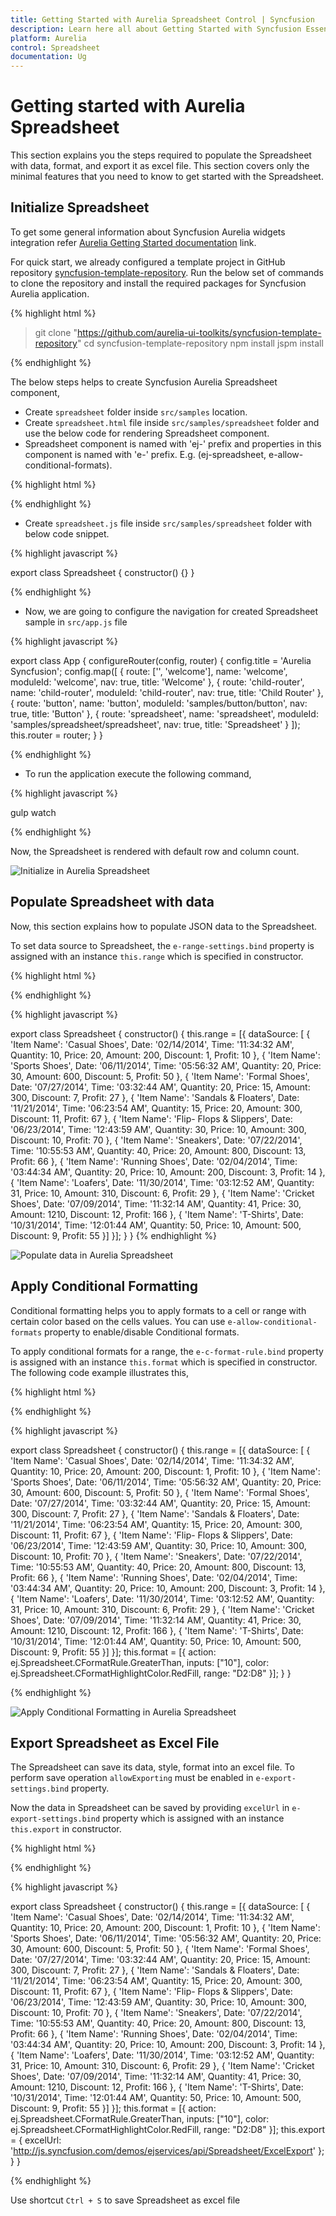 ```yaml
---
title: Getting Started with Aurelia Spreadsheet Control | Syncfusion
description: Learn here all about Getting Started with Syncfusion Essential Aurelia Spreadsheet control, its elements, and more.
platform: Aurelia
control: Spreadsheet
documentation: Ug 
---
```

# Getting started with Aurelia Spreadsheet

This section explains you the steps required to populate the Spreadsheet with data, format, and export it as excel file. This section covers only the minimal features that you need to know to get started with the Spreadsheet.

## Initialize Spreadsheet

To get some general information about Syncfusion Aurelia widgets integration refer [Aurelia Getting Started documentation](https://help.syncfusion.com/aurelia/overview#getting-started) link.

For quick start, we already configured a template project in GitHub repository [syncfusion-template-repository](https://github.com/aurelia-ui-toolkits/syncfusion-template-repository). Run the below set of commands to clone the repository and install the required packages for Syncfusion Aurelia application.

{% highlight html %}

> git clone "https://github.com/aurelia-ui-toolkits/syncfusion-template-repository"
> cd syncfusion-template-repository
> npm install
> jspm install

{% endhighlight %}

The below steps helps to create Syncfusion Aurelia Spreadsheet component,

* Create `spreadsheet` folder inside `src/samples` location.
* Create `spreadsheet.html` file inside  `src/samples/spreadsheet` folder and use the below code for rendering Spreadsheet component. 
* Spreadsheet component is named with 'ej-' prefix and properties in this component is named with 'e-' prefix. E.g. (ej-spreadsheet, e-allow-conditional-formats).

{% highlight html %}

<template>	
  <div>
    <ej-spreadsheet id="Spreadsheet"></ej-spreadsheet>
  </div>
</template>

{% endhighlight %}

* Create `spreadsheet.js` file inside `src/samples/spreadsheet` folder with below code snippet.

{% highlight javascript %}

export class Spreadsheet {
    constructor() {}
}

{% endhighlight %}

* Now, we are going to configure the navigation for created Spreadsheet sample in `src/app.js` file

{% highlight javascript %}

export class App {
    configureRouter(config, router) {
        config.title = 'Aurelia Syncfusion';
        config.map([
            { route: ['', 'welcome'], name: 'welcome', moduleId: 'welcome', nav: true, title: 'Welcome' },
            { route: 'child-router', name: 'child-router', moduleId: 'child-router', nav: true, title: 'Child Router' },
            { route: 'button', name: 'button', moduleId: 'samples/button/button', nav: true, title: 'Button' },
            { route: 'spreadsheet', name: 'spreadsheet', moduleId: 'samples/spreadsheet/spreadsheet', nav: true, title: 'Spreadsheet' }
        ]);
        this.router = router;
    }
}

{% endhighlight %}

* To run the application execute the following command, 

{% highlight javascript %}

gulp watch

{% endhighlight %}

Now, the Spreadsheet is rendered with default row and column count.

![Initialize in Aurelia Spreadsheet](Getting-Started_images/Getting-Started_img1.png)

## Populate Spreadsheet with data

Now, this section explains how to populate JSON data to the Spreadsheet. 

To set data source to Spreadsheet, the `e-range-settings.bind` property is assigned with an instance `this.range` which is specified in constructor.

{% highlight html %}

<template>
  <div>
    <ej-spreadsheet id="Spreadsheet">
      <ej-sheet e-range-settings.bind = "range"></ej-sheet>
    </ej-spreadsheet>
  </div>
</template>

{% endhighlight %}

{% highlight javascript %}

export class Spreadsheet {
    constructor() {
        this.range = [{
            dataSource: [
                { 'Item Name': 'Casual Shoes', Date: '02/14/2014', Time: '11:34:32 AM', Quantity: 10, Price: 20, Amount: 200, Discount: 1, Profit: 10 },
                { 'Item Name': 'Sports Shoes', Date: '06/11/2014', Time: '05:56:32 AM', Quantity: 20, Price: 30, Amount: 600, Discount: 5, Profit: 50 },
                { 'Item Name': 'Formal Shoes', Date: '07/27/2014', Time: '03:32:44 AM', Quantity: 20, Price: 15, Amount: 300, Discount: 7, Profit: 27 },
                { 'Item Name': 'Sandals & Floaters', Date: '11/21/2014', Time: '06:23:54 AM', Quantity: 15, Price: 20, Amount: 300, Discount: 11, Profit: 67 },
                { 'Item Name': 'Flip- Flops & Slippers', Date: '06/23/2014', Time: '12:43:59 AM', Quantity: 30, Price: 10, Amount: 300, Discount: 10, Profit: 70 },
                { 'Item Name': 'Sneakers', Date: '07/22/2014', Time: '10:55:53 AM', Quantity: 40, Price: 20, Amount: 800, Discount: 13, Profit: 66 },
                { 'Item Name': 'Running Shoes', Date: '02/04/2014', Time: '03:44:34 AM', Quantity: 20, Price: 10, Amount: 200, Discount: 3, Profit: 14 },
                { 'Item Name': 'Loafers', Date: '11/30/2014', Time: '03:12:52 AM', Quantity: 31, Price: 10, Amount: 310, Discount: 6, Profit: 29 },
                { 'Item Name': 'Cricket Shoes', Date: '07/09/2014', Time: '11:32:14 AM', Quantity: 41, Price: 30, Amount: 1210, Discount: 12, Profit: 166 },
                { 'Item Name': 'T-Shirts', Date: '10/31/2014', Time: '12:01:44 AM', Quantity: 50, Price: 10, Amount: 500, Discount: 9, Profit: 55 }]
        }];
    }
}
{% endhighlight %}

![Populate data in Aurelia Spreadsheet](Getting-Started_images/Getting-Started_img2.png)

## Apply Conditional Formatting

Conditional formatting helps you to apply formats to a cell or range with certain color based on the cells values. You can use `e-allow-conditional-formats` property to enable/disable Conditional formats.

To apply conditional formats for a range, the `e-c-format-rule.bind` property is assigned with an instance `this.format` which is specified in constructor. The following code example illustrates this,

{% highlight html %}

<template>	
  <div>
    <ej-spreadsheet id="Spreadsheet">
      <ej-sheet e-range-settings.bind = "range" e-c-format-rule.bind="format"></ej-sheet>
    </ej-spreadsheet>
  </div>
</template>

{% endhighlight %}

{% highlight javascript %}

export class Spreadsheet {
    constructor() {
        this.range = [{
            dataSource: [
                { 'Item Name': 'Casual Shoes', Date: '02/14/2014', Time: '11:34:32 AM', Quantity: 10, Price: 20, Amount: 200, Discount: 1, Profit: 10 },
                { 'Item Name': 'Sports Shoes', Date: '06/11/2014', Time: '05:56:32 AM', Quantity: 20, Price: 30, Amount: 600, Discount: 5, Profit: 50 },
                { 'Item Name': 'Formal Shoes', Date: '07/27/2014', Time: '03:32:44 AM', Quantity: 20, Price: 15, Amount: 300, Discount: 7, Profit: 27 },
                { 'Item Name': 'Sandals & Floaters', Date: '11/21/2014', Time: '06:23:54 AM', Quantity: 15, Price: 20, Amount: 300, Discount: 11, Profit: 67 },
                { 'Item Name': 'Flip- Flops & Slippers', Date: '06/23/2014', Time: '12:43:59 AM', Quantity: 30, Price: 10, Amount: 300, Discount: 10, Profit: 70 },
                { 'Item Name': 'Sneakers', Date: '07/22/2014', Time: '10:55:53 AM', Quantity: 40, Price: 20, Amount: 800, Discount: 13, Profit: 66 },
                { 'Item Name': 'Running Shoes', Date: '02/04/2014', Time: '03:44:34 AM', Quantity: 20, Price: 10, Amount: 200, Discount: 3, Profit: 14 },
                { 'Item Name': 'Loafers', Date: '11/30/2014', Time: '03:12:52 AM', Quantity: 31, Price: 10, Amount: 310, Discount: 6, Profit: 29 },
                { 'Item Name': 'Cricket Shoes', Date: '07/09/2014', Time: '11:32:14 AM', Quantity: 41, Price: 30, Amount: 1210, Discount: 12, Profit: 166 },
                { 'Item Name': 'T-Shirts', Date: '10/31/2014', Time: '12:01:44 AM', Quantity: 50, Price: 10, Amount: 500, Discount: 9, Profit: 55 }]
        }];
        this.format = [{ action: ej.Spreadsheet.CFormatRule.GreaterThan, inputs: ["10"], color: ej.Spreadsheet.CFormatHighlightColor.RedFill, range: "D2:D8" }];
    }
}

{% endhighlight %}

![Apply Conditional Formatting in Aurelia Spreadsheet](Getting-Started_images/Getting-Started_img3.png)

## Export Spreadsheet as Excel File

The Spreadsheet can save its data, style, format into an excel file. To perform save operation `allowExporting` must be enabled in `e-export-settings.bind` property.

Now the data in Spreadsheet can be saved by providing `excelUrl` in `e-export-settings.bind` property which is assigned with an instance `this.export` in constructor.

{% highlight html %}

<template>
  <div>
    <ej-spreadsheet id="Spreadsheet" e-export-settings.bind = "export">
        <ej-sheet e-range-settings.bind = "range" e-c-format-rule.bind="format"></ej-sheet>
    </ej-spreadsheet>
  </div>
</template>

{% endhighlight %}

{% highlight javascript %}

export class Spreadsheet {
    constructor() {
        this.range = [{
            dataSource: [
                { 'Item Name': 'Casual Shoes', Date: '02/14/2014', Time: '11:34:32 AM', Quantity: 10, Price: 20, Amount: 200, Discount: 1, Profit: 10 },
                { 'Item Name': 'Sports Shoes', Date: '06/11/2014', Time: '05:56:32 AM', Quantity: 20, Price: 30, Amount: 600, Discount: 5, Profit: 50 },
                { 'Item Name': 'Formal Shoes', Date: '07/27/2014', Time: '03:32:44 AM', Quantity: 20, Price: 15, Amount: 300, Discount: 7, Profit: 27 },
                { 'Item Name': 'Sandals & Floaters', Date: '11/21/2014', Time: '06:23:54 AM', Quantity: 15, Price: 20, Amount: 300, Discount: 11, Profit: 67 },
                { 'Item Name': 'Flip- Flops & Slippers', Date: '06/23/2014', Time: '12:43:59 AM', Quantity: 30, Price: 10, Amount: 300, Discount: 10, Profit: 70 },
                { 'Item Name': 'Sneakers', Date: '07/22/2014', Time: '10:55:53 AM', Quantity: 40, Price: 20, Amount: 800, Discount: 13, Profit: 66 },
                { 'Item Name': 'Running Shoes', Date: '02/04/2014', Time: '03:44:34 AM', Quantity: 20, Price: 10, Amount: 200, Discount: 3, Profit: 14 },
                { 'Item Name': 'Loafers', Date: '11/30/2014', Time: '03:12:52 AM', Quantity: 31, Price: 10, Amount: 310, Discount: 6, Profit: 29 },
                { 'Item Name': 'Cricket Shoes', Date: '07/09/2014', Time: '11:32:14 AM', Quantity: 41, Price: 30, Amount: 1210, Discount: 12, Profit: 166 },
                { 'Item Name': 'T-Shirts', Date: '10/31/2014', Time: '12:01:44 AM', Quantity: 50, Price: 10, Amount: 500, Discount: 9, Profit: 55 }]
        }];
        this.format = [{ action: ej.Spreadsheet.CFormatRule.GreaterThan, inputs: ["10"], color: ej.Spreadsheet.CFormatHighlightColor.RedFill, range: "D2:D8" }];
        this.export = { excelUrl: 'http://js.syncfusion.com/demos/ejservices/api/Spreadsheet/ExcelExport' };
    }
}

{% endhighlight %}

Use shortcut `Ctrl + S` to save Spreadsheet as excel file
